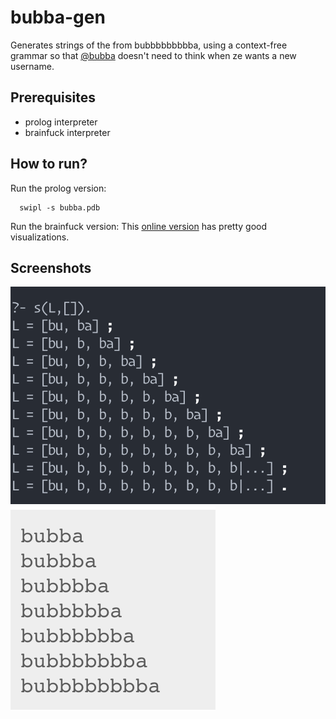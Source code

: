# bubba-gen

Generates strings of the from bubbbbbbbbba, using a context-free grammar
so that [@bubba](https://github.com/bubba) doesn't need to think when ze wants
a new username.

## Prerequisites

* prolog interpreter
* brainfuck interpreter

## How to run?

Run the prolog version:
``` shell
  swipl -s bubba.pdb
```

Run the brainfuck version:
This [online version](https://fatiherikli.github.io/brainfuck-visualizer/)
has pretty good visualizations.

## Screenshots
![screenshot of generated bubba string using prolog](https://github.com/swapnilraj/bubba-gen/raw/master/img/screen.png)
![screenshot of generated bubba string using brainfuck](https://github.com/swapnilraj/bubba-gen/raw/master/img/screen-bf.png)
